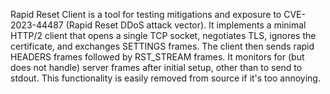 Rapid Reset Client is a tool for testing mitigations and exposure to CVE-2023-44487 (Rapid Reset DDoS attack vector). It implements a minimal HTTP/2 client that opens a single TCP socket, negotiates TLS, ignores the certificate, and exchanges SETTINGS frames. The client then sends rapid HEADERS frames followed by RST_STREAM frames. It monitors for (but does not handle) server frames after initial setup, other than to send to stdout. This functionality is easily removed from source if it's too annoying.
